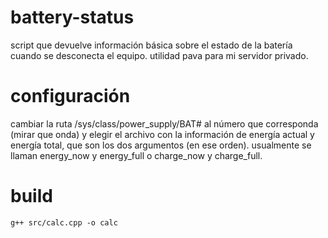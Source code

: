 # battery-status
script que devuelve información básica sobre el estado de la batería cuando se desconecta el equipo. utilidad pava para mi servidor privado.

# configuración

cambiar la ruta /sys/class/power_supply/BAT# al número que corresponda (mirar que onda) y elegir el archivo con la información de energía actual y energía total, que son los dos argumentos (en ese orden). usualmente se llaman energy_now y energy_full o charge_now y charge_full.

# build

```g++ src/calc.cpp -o calc```
